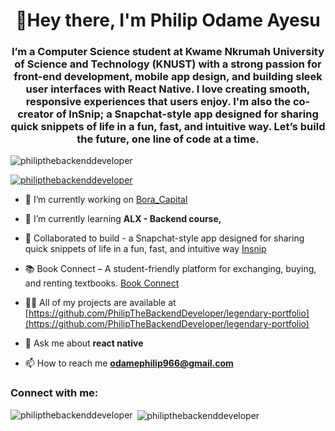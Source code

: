 <h1 align="center">👋Hey there, I'm Philip Odame Ayesu</h1>
<h3 align="center">I’m a Computer Science student at Kwame Nkrumah University of Science and Technology (KNUST) with a strong passion for front-end development, mobile app design, and building sleek user interfaces with React Native. I love creating smooth, responsive experiences that users enjoy. I'm also the co-creator of InSnip; a Snapchat-style app designed for sharing quick snippets of life in a fun, fast, and intuitive way. Let’s build the future, one line of code at a time.</h3>

<p align="left"> <img src="https://komarev.com/ghpvc/?username=philipthebackenddeveloper&label=Profile%20views&color=0e75b6&style=flat" alt="philipthebackenddeveloper" /> </p>

<p align="left"> <a href="https://github.com/ryo-ma/github-profile-trophy"><img src="https://github-profile-trophy.vercel.app/?username=philipthebackenddeveloper" alt="philipthebackenddeveloper" /></a> </p>

- 🔭 I’m currently working on [Bora_Capital](https://github.com/PhilipTheBackendDeveloper/bora_capital_app)

- 🌱 I’m currently learning **ALX - Backend course,**

- 👯 Collaborated to build - a Snapchat-style app designed for sharing quick snippets of life in a fun, fast, and intuitive way [Insnip](https://github.com/PhilipTheBackendDeveloper/INSHIP_MAIN)

- 📚 Book Connect – A student-friendly platform for exchanging, buying, and renting textbooks. [Book Connect](https://github.com/PhilipTheBackendDeveloper/SwapShelf)

- 👨‍💻 All of my projects are available at [https://github.com/PhilipTheBackendDeveloper/legendary-portfolio](https://github.com/PhilipTheBackendDeveloper/legendary-portfolio)

- 💬 Ask me about **react native**

- 📫 How to reach me **odamephilip966@gmail.com**

<h3 align="left">Connect with me:</h3>
<p align="left">
</p>



<p><img align="left" src="https://github-readme-stats.vercel.app/api/top-langs?username=philipthebackenddeveloper&show_icons=true&locale=en&layout=compact" alt="philipthebackenddeveloper" /></p>

<p>&nbsp;<img align="center" src="https://github-readme-stats.vercel.app/api?username=philipthebackenddeveloper&show_icons=true&locale=en" alt="philipthebackenddeveloper" /></p>
